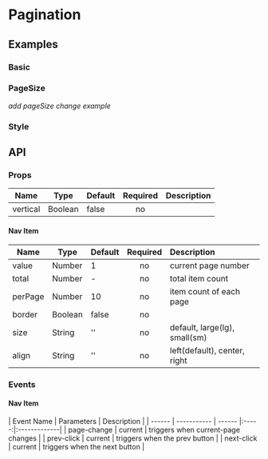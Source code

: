 # Pagination

## Examples
### Basic
<code-pen hash='rZZBKW'></code-pen>


### PageSize
*add pageSize change example*
<code-pen hash='vzzBzz' :height="150"></code-pen>

### Style 
<code-pen hash='eLLOPB' :height="600"></code-pen>

## API
### Props
| Name | Type | Default | Required | Description |
| ------ | ----------- | ------ |:-----:|:-------------|
| vertical   | Boolean | false | no | |

#### Nav Item
| Name | Type | Default | Required | Description |
| ------ | ----------- | ------ |:-----:|:-------------|
| value   | Number | 1 | no | current page number |
| total   | Number | - | no | total item count |
| perPage   | Number | 10 | no | item count of each page |
| border   | Boolean | false | no | |
| size   | String | '' | no | default, large(lg), small(sm) |
| align   | String | '' | no | left(default), center, right |

### Events
#### Nav Item
| Event Name | Parameters | Description |
| ------ | ----------- | ------ |:-----:|:-------------|
| page-change | current | triggers when current-page changes |
| prev-click | current | triggers when the prev button |
| next-click | current | triggers when the next button |
